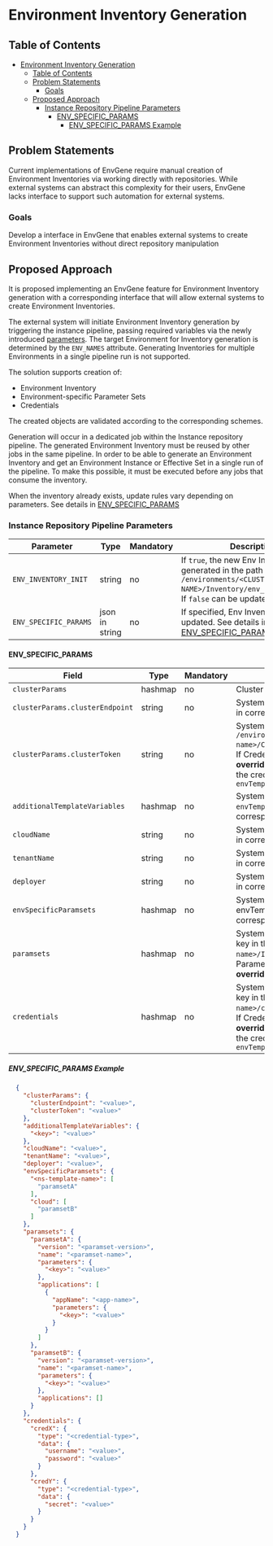 # Environment Inventory Generation

## Table of Contents

- [Environment Inventory Generation](#environment-inventory-generation)
  - [Table of Contents](#table-of-contents)
  - [Problem Statements](#problem-statements)
    - [Goals](#goals)
  - [Proposed Approach](#proposed-approach)
    - [Instance Repository Pipeline Parameters](#instance-repository-pipeline-parameters)
      - [ENV\_SPECIFIC\_PARAMS](#env_specific_params)
        - [ENV\_SPECIFIC\_PARAMS Example](#env_specific_params-example)

## Problem Statements

Current implementations of EnvGene require manual creation of Environment Inventories via working directly with repositories. While external systems can abstract this complexity for their users, EnvGene lacks interface to support such automation for external systems.

### Goals

Develop a interface in EnvGene that enables external systems to create Environment Inventories without direct repository manipulation

## Proposed Approach

It is proposed implementing an EnvGene feature for Environment Inventory generation with a corresponding interface that will allow external systems to create Environment Inventories.

The external system will initiate Environment Inventory generation by triggering the instance pipeline, passing required variables via the newly introduced [parameters](#instance-repository-pipeline-parameters). The target Environment for Inventory generation is determined by the `ENV_NAMES` attribute. Generating Inventories for multiple Environments in a single pipeline run is not supported.

The solution supports creation of:

- Environment Inventory
- Environment-specific Parameter Sets
- Credentials

The created objects are validated according to the corresponding schemes.

Generation will occur in a dedicated job within the Instance repository pipeline.
The generated Environment Inventory must be reused by other jobs in the same pipeline. In order to be able to generate an Environment Inventory and get an Environment Instance or Effective Set in a single run of the pipeline. To make this possible, it must be executed before any jobs that consume the inventory.

When the inventory already exists, update rules vary depending on parameters. See details in [ENV_SPECIFIC_PARAMS](#env_specific_params)

### Instance Repository Pipeline Parameters

| Parameter | Type | Mandatory | Description | Example |
|-----------|-------------|------|---------|----------|
| `ENV_INVENTORY_INIT` | string | no | If `true`, the new Env Inventory will be generated in the path `/environments/<CLUSTER-NAME>/<ENV-NAME>/Inventory/env_definition.yml`. If `false` can be updated only | `true` OR `false` |
| `ENV_SPECIFIC_PARAMS` | json in string | no | If specified, Env Inventory is updated. See details in [ENV_SPECIFIC_PARAMS](#env_specific_params) | See [example below](#env_specific_params-example) |

#### ENV_SPECIFIC_PARAMS

| Field | Type | Mandatory | Description | Example |
|-------|-------------|------|---------|----------|
| `clusterParams` | hashmap | no | Cluster connection parameters | None |
| `clusterParams.clusterEndpoint` | string | no | System **overrides** the value of `inventory.clusterUrl` in corresponding Env Inventory | `https://api.cluster.example.com:6443` |
| `clusterParams.clusterToken` | string | no | System **adds** Credential in the `/environments/<cluster-name>/<env-name>/Credentials/inventory_generation_creds.yml`. If Credential already exists, the value will **not be overridden**. System also creates an association with the credential file in corresponding Env Inventory via `envTemplate.sharedMasterCredentialFiles` | None |
| `additionalTemplateVariables` | hashmap | no | System **merges** the value into `envTemplate.additionalTemplateVariables` in corresponding Env Inventory | `{"keyA": "valueA", "keyB": "valueB"}` |
| `cloudName` | string | no | System **overrides** the value of `inventory.cloudName` in corresponding Env Inventory | `cloud01` |
| `tenantName` | string | no | System **overrides** the value of `inventory.tenantName` in corresponding Env Inventory | `Application` |
| `deployer` | string | no | System **overrides** the value of `inventory.deployer` in corresponding Env Inventory | `abstract-CMDB-1` |
| `envSpecificParamsets` | hashmap | no | System **merges** the value into envTemplate.envSpecificParamsets in corresponding Env Inventory | See [example](#env_specific_params-example) |
| `paramsets` | hashmap | no | System creates Parameter Set file for each first level key in the path `environments/<cluster-name>/<env-name>/Inventory/parameters/KEY-NAME.yml`. If Parameter Set already exists, the value will be **overridden** | See [example](#env_specific_params-example) |
| `credentials` | hashmap | no | System **adds** Credential object for each first level key in the `/environments/<cluster-name>/<env-name>/credentials/inventory_generation_creds.yml`. If Credential already exists, the value will be **overridden**. System also creates an association with the credential file in corresponding Env Inventory via `envTemplate.sharedMasterCredentialFiles` | See [example](#env_specific_params-example) |

##### ENV_SPECIFIC_PARAMS Example

```json
  {
    "clusterParams": {
      "clusterEndpoint": "<value>",
      "clusterToken": "<value>"
    },
    "additionalTemplateVariables": {
      "<key>": "<value>"
    },
    "cloudName": "<value>",
    "tenantName": "<value>",
    "deployer": "<value>",
    "envSpecificParamsets": {
      "<ns-template-name>": [
        "paramsetA"
      ],
      "cloud": [
        "paramsetB"
      ]
    },
    "paramsets": {
      "paramsetA": {
        "version": "<paramset-version>",
        "name": "<paramset-name>",
        "parameters": {
          "<key>": "<value>"
        },
        "applications": [
          {
            "appName": "<app-name>",
            "parameters": {
              "<key>": "<value>"
            }
          }
        ]
      },
      "paramsetB": {
        "version": "<paramset-version>",
        "name": "<paramset-name>",
        "parameters": {
          "<key>": "<value>"
        },
        "applications": []
      }
    },
    "credentials": {
      "credX": {
        "type": "<credential-type>",
        "data": {
          "username": "<value>",
          "password": "<value>"
        }
      },
      "credY": {
        "type": "<credential-type>",
        "data": {
          "secret": "<value>"
        }
      }
    }
  }
```
